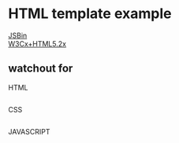 # HTML template example

[JSBin](https://jsbin.com/dozele/edit?html,js,output)  
[W3Cx+HTML5.2x](https://courses.edx.org/courses/course-v1:W3Cx+HTML5.2x+3T2018/courseware/7a5ad94a16a24e8d9870c68468d1445f/a15f811948fa423185c346089a36bb85/)  

## watchout for

HTML

```html

```

CSS

```CSS

```

JAVASCRIPT

```JavaScript

```
